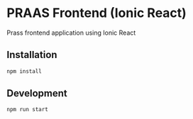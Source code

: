 # PRAAS Frontend (Ionic React)

Prass frontend application using Ionic React

## Installation

```js
npm install
```

## Development

```js
npm run start
```
